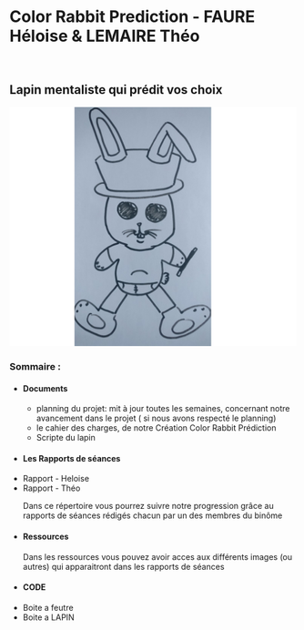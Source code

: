 # Color Rabbit Prediction - FAURE Héloise & LEMAIRE Théo
<br/>
  <h2>Lapin mentaliste qui prédit vos choix</h2>

  <img src=Ressources/20-3.jpg>



<h3> Sommaire : </h3>
<ul>
  <li><h4> Documents </h4>
    <ul><li>planning du projet: mit à jour toutes les semaines, concernant notre avancement dans le projet ( si nous avons respecté le planning)</li></ul>
    <ul><li>le cahier des charges, de notre Création Color Rabbit Prédiction</li></ul>
    <ul><li> Scripte du lapin</li></ul></li>
  
  <li><h4> Les Rapports de séances</h4>
    <li>Rapport - Heloise</li>
    <li>Rapport - Théo </li>
    <p> Dans ce répertoire vous pourrez suivre notre progression grâce au rapports de séances rédigés chacun par un des membres du binôme</p></li>
  
  <li><h4> Ressources </h4>
    <p> Dans les ressources vous pouvez avoir acces aux différents images (ou autres) qui apparaitront dans les rapports de séances </p></li>
    
  <li><h4> CODE </h4>
  <li> Boite a feutre </li>
  <li> Boite a LAPIN </li>
  </li>
  

